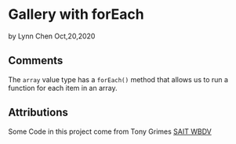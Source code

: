 # Gallery with forEach

by  Lynn Chen     Oct,20,2020



## Comments

The `array` value type has a `forEach()` method that allows us to run a function for each item in an array.



## Attributions

Some Code in this project come from Tony Grimes  [SAIT WBDV](https://sait-wbdv.github.io/) 




